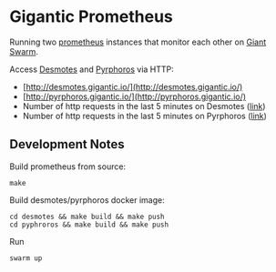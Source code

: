 # Gigantic Prometheus

Running two [prometheus](http://prometheus.io/) instances that monitor each other on [Giant Swarm](https://giantswarm.io/).

Access [Desmotes](http://en.wikipedia.org/wiki/Prometheus) and [Pyrphoros](http://en.wikipedia.org/wiki/Prometheus) via HTTP:

* [http://desmotes.gigantic.io/](http://desmotes.gigantic.io/)
* [http://pyrphoros.gigantic.io/](http://pyrphoros.gigantic.io/)
* Number of http requests in the last 5 minutes on Desmotes ([link](http://pyrphoros.gigantic.io/graph#%5B%7B%22expr%22%3A%22delta(http_requests_total%5B5m%5D)%22%2C%22range_input%22%3A%221h%22%2C%22end_input%22%3A%22%22%2C%22step_input%22%3A%22%22%2C%22stacked%22%3A%22%22%2C%22tab%22%3A0%7D%5D))
* Number of http requests in the last 5 minutes on Pyrphoros ([link](http://desmotes.gigantic.io/graph#%5B%7B%22expr%22%3A%22delta(http_requests_total%5B5m%5D)%22%2C%22range_input%22%3A%221h%22%2C%22end_input%22%3A%22%22%2C%22step_input%22%3A%22%22%2C%22stacked%22%3A%22%22%2C%22tab%22%3A0%7D%5D))

## Development Notes

Build prometheus from source: 

    make

Build desmotes/pyrphoros docker image:

    cd desmotes && make build && make push
    cd pyphroros && make build && make push

Run 

    swarm up
